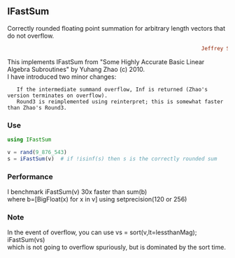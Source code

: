 ## IFastSum
Correctly rounded floating point summation for arbitrary length vectors that do not overflow.  
```ruby
                                                              Jeffrey Sarnoff © 2016-Mar-22 at New York
```
This implements IFastSum from "Some Highly Accurate Basic Linear Algebra Subroutines" by Yuhang Zhao (c) 2010.  
I have introduced two minor changes:  

       If the intermediate summand overflow, Inf is returned (Zhao's version terminates on overflow).  
       Round3 is reimplemented using reinterpret; this is somewhat faster than Zhao's Round3.  

### Use
```julia
using IFastSum

v = rand(9_876_543)
s = iFastSum(v)  # if !isinf(s) then s is the correctly rounded sum

```

### Performance
I benchmark iFastSum(v) 30x faster than sum(b)   
where b=[BigFloat(x) for x in v] using setprecision(120 or 256)

### Note
In the event of overflow, you can use vs = sort(v,lt=lessthanMag); iFastSum(vs)  
  which is not going to overflow spuriously, but is dominated by the sort time.
